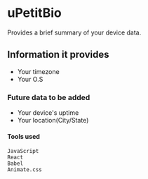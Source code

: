 # uPetitBio

Provides a brief summary of your device data. 

## Information it provides

- Your timezone
- Your O.S

### Future data to be added
- Your device's uptime
- Your location(City/State)

#### Tools used

```
JavaScript
React
Babel
Animate.css

```